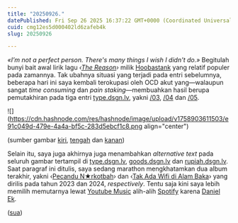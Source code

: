 ```yaml
---
title: "20250926."
datePublished: Fri Sep 26 2025 16:37:22 GMT+0000 (Coordinated Universal Time)
cuid: cmg12es5d000402ld6zafeb4k
slug: 20250926

---
```


*«I’m not a perfect person. There's many things I wish I didn't do.»* Begitulah bunyi bait awal lirik lagu *‹*[*The Reason*](https://genius.com/Hoobastank-the-reason-lyrics)*›* milik [Hoobastank](https://en.wikipedia.org/wiki/Hoobastank) yang relatif populer pada zamannya. Tak ubahnya situasi yang terjadi pada entri sebelumnya, beberapa hari ini saya kembali terokupasi oleh OCD akut yang—walaupun sangat *time consuming* dan *pain staking*—membuahkan hasil berupa pemutakhiran pada tiga entri [type.dsgn.lv](https://type.dsgn.lv), yakni [/03](https://type.dsgn.lv/03), [/04](https://type.dsgn.lv/04) dan [/05](https://type.dsgn.lv/05).

![](https://cdn.hashnode.com/res/hashnode/image/upload/v1758903611503/e91c049d-479e-4a4a-bf5c-283d5ebcf1c8.png align="center")

(sumber gambar [kiri](https://type.dsgn.lv/03), [tengah](https://type.dsgn.lv/04) dan [kanan](https://type.dsgn.lv/05))

Selain itu, saya juga akhirnya juga menambahkan *alternative text* pada seluruh gambar tertampil di [type.dsgn.lv](https://type.dsgn.lv), [goods.dsgn.lv](https://goods.dsgn.lv) dan [rupiah.dsgn.lv](https://rupiah.dsgn.lv). Saat paragraf ini ditulis, saya sedang marathon mengkhatamkan dua album terakhir, yakni ‹[Pecandu N★rkotbah](https://music.youtube.com/playlist?list=OLAK5uy_lk8YrLHwd9kh0ADHn5GLbPlo56GzPfuRk)› dan ‹[Tak Ada Wifi di Alam Baka](https://music.youtube.com/playlist?list=OLAK5uy_nQH55yxRFQyFUgAdxz1FXdAf9pTnDeW24)› yang dirilis pada tahun 2023 dan 2024, *respectively*. Tentu saja kini saya lebih memilih memutarnya lewat [Youtube Music](https://music.youtube.com/) alih-alih [Spotify](https://open.spotify.com) karena [Daniel Ek](https://www.theguardian.com/music/2025/sep/18/massive-attack-remove-music-from-spotify-to-protest-ceo-daniel-eks-investment-in-ai-military).

([sua](https://sua.ist))